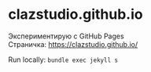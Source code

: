 # clazstudio.github.io
Экспериментирую с GitHub Pages<br>
Страничка: https://clazstudio.github.io/

Run locally: `bundle exec jekyll s`